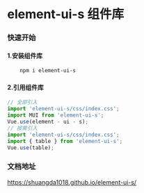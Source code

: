 # element-ui-s 组件库

### 快速开始

#### 1.安装组件库

```bash
    npm i element-ui-s
```

#### 2.引用组件库

```javascript
// 全部引入
import 'element-ui-s/css/index.css';
import MUI from 'element-ui-s';
Vue.use(element - ui - s);
// 按需引入
import 'element-ui-s/css/index.css';
import { table } from 'element-ui-s';
Vue.use(table);
```

### 文档地址

https://shuangda1018.github.io/element-ui-s/
